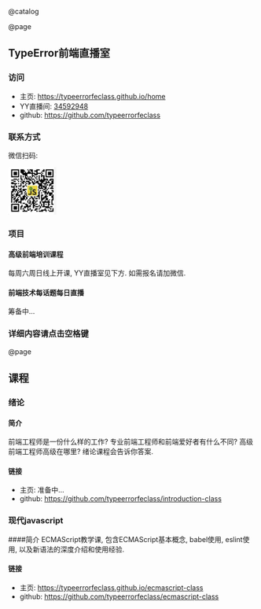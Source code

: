 @catalog

@page

## TypeError前端直播室

### 访问

* 主页: https://typeerrorfeclass.github.io/home
* YY直播间: [34592948](https://0x9.me/j4v80)
* github: https://github.com/typeerrorfeclass

### 联系方式
微信扫码:

![微信二维码](./wechat.png)

### 项目

#### 高级前端培训课程
每周六周日线上开课, YY直播室见下方. 如需报名请加微信.

#### 前端技术每话题每日直播
筹备中...

### 详细内容请点击空格键

@page

## 课程

### 绪论

#### 简介
前端工程师是一份什么样的工作? 专业前端工程师和前端爱好者有什么不同? 高级前端工程师高级在哪里? 绪论课程会告诉你答案.

#### 链接
* 主页: 准备中...
* github: https://github.com/typeerrorfeclass/introduction-class

### 现代javascript

####简介
ECMAScript教学课, 包含ECMAScript基本概念, babel使用, eslint使用, 以及新语法的深度介绍和使用经验.

#### 链接
* 主页: https://typeerrorfeclass.github.io/ecmascript-class
* github: https://github.com/typeerrorfeclass/ecmascript-class
